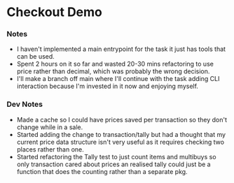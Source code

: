 # Checkout Demo

### Notes
* I haven't implemented a main entrypoint for the task it just has tools that
  can be used. 
* Spent 2 hours on it so far and wasted 20-30 mins refactoring to use price
  rather than decimal, which was probably the wrong decision.
* I'll make a branch off main where I'll continue with the task adding CLI
  interaction because I'm invested in it now and enjoying myself.

### Dev Notes
* Made a cache so I could have prices saved per transaction so they don't
  change while in a sale.
* Started adding the change to transaction/tally but had a thought that my
  current price data structure isn't very useful as it requires checking
  two places rather than one.
* Started refactoring the Tally test to just count items and multibuys so
  only transaction cared about prices an realised tally could just be a
  function that does the counting rather than a separate pkg.
